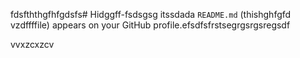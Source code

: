 fdsfththgfhfgdsfs# Hidggff-fsdsgsg itssdada `README.md` (thishghfgfd
vzdffffile) appears on your GitHub profile.efsdfsfrstsegrgsrgsregsdf

vvxzcxzcv
